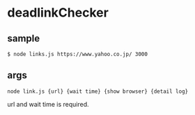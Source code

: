 # deadlinkChecker

## sample
```
$ node links.js https://www.yahoo.co.jp/ 3000
```

## args
```
node link.js {url} {wait time} {show browser} {detail log}
```
url and wait time is required.
